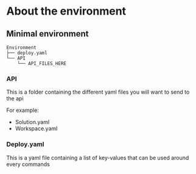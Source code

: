 # About the environment

## Minimal environment

```text
Environment
├── deploy.yaml
└── API
    └── API_FILES_HERE
```

### API

This is a folder containing the different yaml files you will want to send to the api

For example:
- Solution.yaml
- Workspace.yaml

### Deploy.yaml

This is a yaml file containing a list of key-values that can be used around every commands
